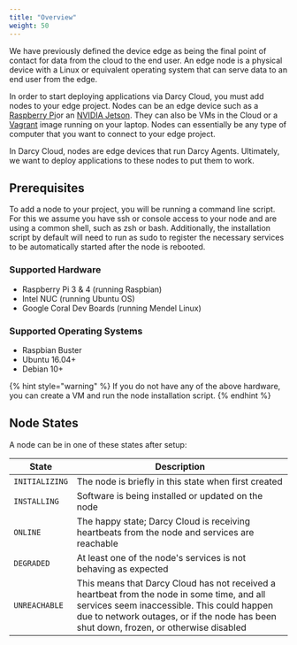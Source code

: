 ```yaml
---
title: "Overview"
weight: 50
---
```


We have previously defined the device edge as being the final point of contact for data from the
cloud to the end user. An edge node is a physical device with a Linux or equivalent operating system
that can serve data to an end user from the edge.

In order to start deploying applications via Darcy Cloud, you must add nodes to your edge project.
Nodes can be an edge device such as a [Raspberry Pi](https://www.raspberrypi.com)or
an [NVIDIA Jetson](https://www.nvidia.com/en-us/autonomous-machines/jetson-store/). They can also be
VMs in the Cloud or a [Vagrant](https://www.vagrantup.com) image running on your laptop. Nodes can
essentially be any type of computer that you want to connect to your edge project.

In Darcy Cloud, nodes are edge devices that run Darcy Agents. Ultimately, we want to deploy
applications to these nodes to put them to work.

## Prerequisites

To add a node to your project, you will be running a command line script. For this we assume you
have ssh or console access to your node and are using a common shell, such as zsh or bash.
Additionally, the installation script by default will need to run as sudo to register the necessary
services to be automatically started after the node is rebooted.

### Supported Hardware

* Raspberry Pi 3 & 4 (running Raspbian)
* Intel NUC (running Ubuntu OS)
* Google Coral Dev Boards (running Mendel Linux)

### Supported Operating Systems

* Raspbian Buster
* Ubuntu 16.04+
* Debian 10+

{% hint style="warning" %} If you do not have any of the above hardware, you can create a VM and run
the node installation script. {% endhint %}

## Node States

A node can be in one of these states after setup:

| State | Description |
| --- | --- |
| `INITIALIZING` | The node is briefly in this state when first created                                                    |
| `INSTALLING` | Software is being installed or updated on the node                                                     |
| `ONLINE` | The happy state; Darcy Cloud is receiving heartbeats from the node and services are reachable                                               |
| `DEGRADED` | At least one of the node's services is not behaving as expected                                                                    |
| `UNREACHABLE` | This means that Darcy Cloud has not received a heartbeat from the node in some time, and all services seem inaccessible. This could happen due to network outages, or if the node has been shut down, frozen, or otherwise disabled |
